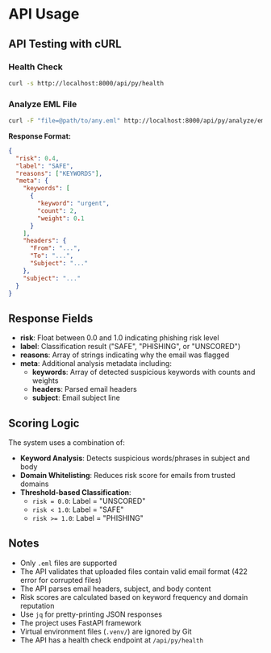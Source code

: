 # API Usage

## API Testing with cURL

### Health Check
```bash
curl -s http://localhost:8000/api/py/health
```

### Analyze EML File
```bash
curl -F "file=@path/to/any.eml" http://localhost:8000/api/py/analyze/eml
```

**Response Format:**
```json
{
  "risk": 0.4,
  "label": "SAFE",
  "reasons": ["KEYWORDS"],
  "meta": {
    "keywords": [
      {
        "keyword": "urgent",
        "count": 2,
        "weight": 0.1
      }
    ],
    "headers": {
      "From": "...",
      "To": "...",
      "Subject": "..."
    },
    "subject": "..."
  }
}
```

## Response Fields

- **risk**: Float between 0.0 and 1.0 indicating phishing risk level
- **label**: Classification result ("SAFE", "PHISHING", or "UNSCORED")
- **reasons**: Array of strings indicating why the email was flagged
- **meta**: Additional analysis metadata including:
  - **keywords**: Array of detected suspicious keywords with counts and weights
  - **headers**: Parsed email headers
  - **subject**: Email subject line

## Scoring Logic

The system uses a combination of:
- **Keyword Analysis**: Detects suspicious words/phrases in subject and body
- **Domain Whitelisting**: Reduces risk score for emails from trusted domains
- **Threshold-based Classification**:
  - `risk = 0.0`: Label = "UNSCORED"
  - `risk < 1.0`: Label = "SAFE"
  - `risk >= 1.0`: Label = "PHISHING"

## Notes
- Only `.eml` files are supported
- The API validates that uploaded files contain valid email format (422 error for corrupted files)
- The API parses email headers, subject, and body content
- Risk scores are calculated based on keyword frequency and domain reputation
- Use `jq` for pretty-printing JSON responses
- The project uses FastAPI framework
- Virtual environment files (`.venv/`) are ignored by Git
- The API has a health check endpoint at `/api/py/health`
